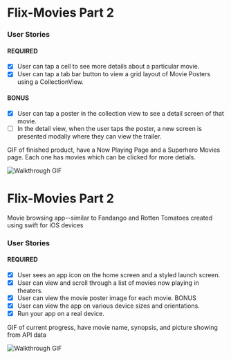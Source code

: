 # Flix-Movies Part 2

### User Stories

#### REQUIRED 
- [x] User can tap a cell to see more details about a particular movie.
- [x] User can tap a tab bar button to view a grid layout of Movie Posters using a CollectionView.

#### BONUS
- [x] User can tap a poster in the collection view to see a detail screen of that movie.
- [ ] In the detail view, when the user taps the poster, a new screen is presented modally where they can view the trailer.

GIF of finished product, have a Now Playing Page and a Superhero Movies page. Each one has movies which can be clicked for more detials.
 
![Walkthrough GIF](http://g.recordit.co/bMiADo46Ta.gif)



# Flix-Movies Part 2
 Movie browsing app--similar to Fandango and Rotten Tomatoes created using swift for iOS devices


### User Stories

#### REQUIRED 
- [x] User sees an app icon on the home screen and a styled launch screen.
- [x] User can view and scroll through a list of movies now playing in theaters.
- [x] User can view the movie poster image for each movie.
BONUS
- [x] User can view the app on various device sizes and orientations.
- [x] Run your app on a real device.
 
 GIF of current progress, have movie name, synopsis, and picture showing from API data

![Walkthrough GIF](http://g.recordit.co/Kpb7sLL2m7.gif)



